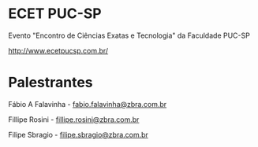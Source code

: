 # ECET PUC-SP
Evento "Encontro de Ciências Exatas e Tecnologia" da Faculdade PUC-SP

http://www.ecetpucsp.com.br/

# Palestrantes

Fábio A Falavinha - fabio.falavinha@zbra.com.br

Fillipe Rosini - fillipe.rosini@zbra.com.br

Filipe Sbragio - filipe.sbragio@zbra.com.br


